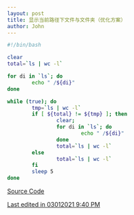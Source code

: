 ```yaml
---
layout: post
title: 显示当前路径下文件与文件夹（优化方案）
author: John
---
```


```bash
#!/bin/bash

clear
total=`ls | wc -l`

for di in `ls`; do
        echo " /${di}"
done

while (true); do
        tmp=`ls | wc -l`
        if [ ${total} != ${tmp} ]; then
                clear;
                for di in `ls`; do
                        echo " /${di}"
                done
                total=`ls | wc -l`
        else
                total=`ls | wc -l`
        fi
        sleep 5
done
```
[Source Code](https://raw.githubusercontent.com/iatomato/scripts/master/ls-for.sh)

[Last edited in 03012021 9:40 PM](https://github.com/iatomato/blogs/blob/master/_posts/2021-03-01-bash-desgin.md)
